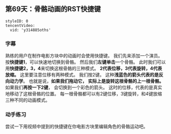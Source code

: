 ## 第69天：骨骼动画的RST快捷键
```@TencentVideo
styleID: 0
tencentVideo:
  vid: 'y314885oths'

```

### 字幕

熟练的用户在制作电影方块中的动画时会使用快捷键。
我们先来添加一个演员。
按**快捷键1**，可以快速地切换到骨骼。
然后我们**左键单击**一个骨骼。
此时我们可以用**快捷键2，3，4**来切换这根骨骼的三种模式。
**2代表位移，3代表旋转，4代表放缩。**
这里要注意位移有两种模式。
我们按2键。
这种**浅蓝色的箭头代表的是反向动力学**。
也就是说，**如果我们拖动它，**
**实际上是旋转这根骨骼的上一根骨骼。**
如果我们**再按一下2键**，
会切换到一个彩色的箭头。
这时的位移，代表的是真实地移动了这根骨骼的位置。
每一根骨骼都可以有2键位移，3键旋转，和4键放缩三种不同的动画模式。

### 动手练习
尝试一下用视频中提到的快捷键在你电影方块里编辑角色的骨骼运动吧。